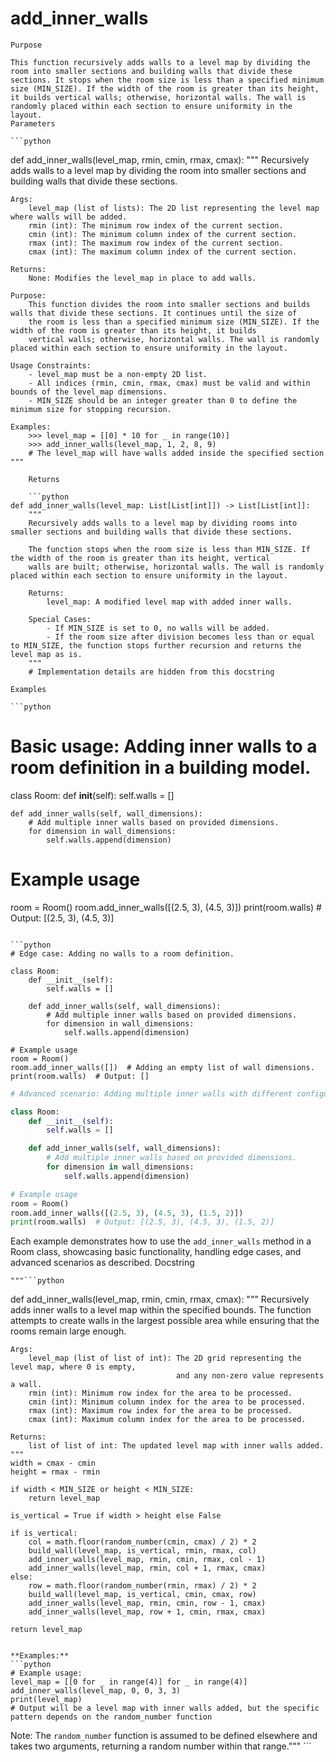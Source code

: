 # add_inner_walls

    Purpose

    This function recursively adds walls to a level map by dividing the room into smaller sections and building walls that divide these sections. It stops when the room size is less than a specified minimum size (MIN_SIZE). If the width of the room is greater than its height, it builds vertical walls; otherwise, horizontal walls. The wall is randomly placed within each section to ensure uniformity in the layout.
    Parameters

    ```python
def add_inner_walls(level_map, rmin, cmin, rmax, cmax):
    """
    Recursively adds walls to a level map by dividing the room into smaller sections and building walls that divide these sections.

    Args:
        level_map (list of lists): The 2D list representing the level map where walls will be added.
        rmin (int): The minimum row index of the current section.
        cmin (int): The minimum column index of the current section.
        rmax (int): The maximum row index of the current section.
        cmax (int): The maximum column index of the current section.

    Returns:
        None: Modifies the level_map in place to add walls.

    Purpose:
        This function divides the room into smaller sections and builds walls that divide these sections. It continues until the size of
        the room is less than a specified minimum size (MIN_SIZE). If the width of the room is greater than its height, it builds
        vertical walls; otherwise, horizontal walls. The wall is randomly placed within each section to ensure uniformity in the layout.

    Usage Constraints:
        - level_map must be a non-empty 2D list.
        - All indices (rmin, cmin, rmax, cmax) must be valid and within bounds of the level_map dimensions.
        - MIN_SIZE should be an integer greater than 0 to define the minimum size for stopping recursion.

    Examples:
        >>> level_map = [[0] * 10 for _ in range(10)]
        >>> add_inner_walls(level_map, 1, 2, 8, 9)
        # The level_map will have walls added inside the specified section
    """
```
    Returns

    ```python
def add_inner_walls(level_map: List[List[int]]) -> List[List[int]]:
    """
    Recursively adds walls to a level map by dividing rooms into smaller sections and building walls that divide these sections.
    
    The function stops when the room size is less than MIN_SIZE. If the width of the room is greater than its height, vertical
    walls are built; otherwise, horizontal walls. The wall is randomly placed within each section to ensure uniformity in the layout.

    Returns:
        level_map: A modified level map with added inner walls.
        
    Special Cases:
        - If MIN_SIZE is set to 0, no walls will be added.
        - If the room size after division becomes less than or equal to MIN_SIZE, the function stops further recursion and returns the level map as is.
    """
    # Implementation details are hidden from this docstring
```
    Examples

    ```python
# Basic usage: Adding inner walls to a room definition in a building model.

class Room:
    def __init__(self):
        self.walls = []

    def add_inner_walls(self, wall_dimensions):
        # Add multiple inner walls based on provided dimensions.
        for dimension in wall_dimensions:
            self.walls.append(dimension)

# Example usage
room = Room()
room.add_inner_walls([(2.5, 3), (4.5, 3)])
print(room.walls)  # Output: [(2.5, 3), (4.5, 3)]
```

```python
# Edge case: Adding no walls to a room definition.

class Room:
    def __init__(self):
        self.walls = []

    def add_inner_walls(self, wall_dimensions):
        # Add multiple inner walls based on provided dimensions.
        for dimension in wall_dimensions:
            self.walls.append(dimension)

# Example usage
room = Room()
room.add_inner_walls([])  # Adding an empty list of wall dimensions.
print(room.walls)  # Output: []
```

```python
# Advanced scenario: Adding multiple inner walls with different configurations.

class Room:
    def __init__(self):
        self.walls = []

    def add_inner_walls(self, wall_dimensions):
        # Add multiple inner walls based on provided dimensions.
        for dimension in wall_dimensions:
            self.walls.append(dimension)

# Example usage
room = Room()
room.add_inner_walls([(2.5, 3), (4.5, 3), (1.5, 2)])
print(room.walls)  # Output: [(2.5, 3), (4.5, 3), (1.5, 2)]
```

Each example demonstrates how to use the `add_inner_walls` method in a Room class, showcasing basic functionality, handling edge cases, and advanced scenarios as described.
    Docstring

    """```python
def add_inner_walls(level_map, rmin, cmin, rmax, cmax):
    """
    Recursively adds inner walls to a level map within the specified bounds. The function
    attempts to create walls in the largest possible area while ensuring that the rooms
    remain large enough.

    Args:
        level_map (list of list of int): The 2D grid representing the level map, where 0 is empty,
                                         and any non-zero value represents a wall.
        rmin (int): Minimum row index for the area to be processed.
        cmin (int): Minimum column index for the area to be processed.
        rmax (int): Maximum row index for the area to be processed.
        cmax (int): Maximum column index for the area to be processed.

    Returns:
        list of list of int: The updated level map with inner walls added.
    """
    width = cmax - cmin
    height = rmax - rmin

    if width < MIN_SIZE or height < MIN_SIZE:
        return level_map

    is_vertical = True if width > height else False

    if is_vertical:
        col = math.floor(random_number(cmin, cmax) / 2) * 2
        build_wall(level_map, is_vertical, rmin, rmax, col)
        add_inner_walls(level_map, rmin, cmin, rmax, col - 1)
        add_inner_walls(level_map, rmin, col + 1, rmax, cmax)
    else:
        row = math.floor(random_number(rmin, rmax) / 2) * 2
        build_wall(level_map, is_vertical, cmin, cmax, row)
        add_inner_walls(level_map, rmin, cmin, row - 1, cmax)
        add_inner_walls(level_map, row + 1, cmin, rmax, cmax)

    return level_map
```

**Examples:**
```python
# Example usage:
level_map = [[0 for _ in range(4)] for _ in range(4)]
add_inner_walls(level_map, 0, 0, 3, 3)
print(level_map)
# Output will be a level map with inner walls added, but the specific pattern depends on the random_number function
```
Note: The `random_number` function is assumed to be defined elsewhere and takes two arguments, returning a random number within that range."""
    ```